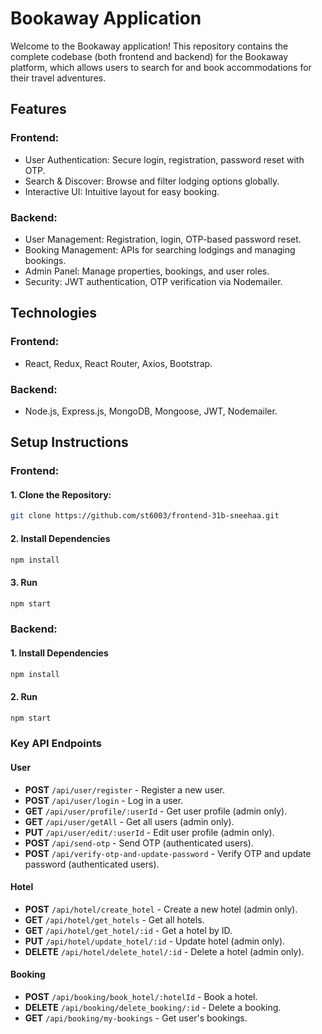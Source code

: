 # Bookaway Application
Welcome to the Bookaway application! This repository contains the complete codebase (both frontend and backend) for the Bookaway platform, which allows users to search for and book accommodations for their travel adventures.

## Features
### Frontend:
- User Authentication: Secure login, registration, password reset with OTP.
- Search & Discover: Browse and filter lodging options globally.
- Interactive UI: Intuitive layout for easy booking.

### Backend:
- User Management: Registration, login, OTP-based password reset.
- Booking Management: APIs for searching lodgings and managing bookings.
- Admin Panel: Manage properties, bookings, and user roles.
- Security: JWT authentication, OTP verification via Nodemailer.

## Technologies
### Frontend:
- React, Redux, React Router, Axios, Bootstrap.
### Backend:
- Node.js, Express.js, MongoDB, Mongoose, JWT, Nodemailer.

## Setup Instructions
### Frontend:
#### 1. Clone the Repository:
```bash
git clone https://github.com/st6003/frontend-31b-sneehaa.git
```
#### 2. Install Dependencies
```bash
npm install
```
#### 3. Run
```bash
npm start
```

### Backend:
#### 1. Install Dependencies
```bash
npm install
```
#### 2. Run
```bash
npm start
```

### Key API Endpoints
#### User
-  **POST** `/api/user/register` - Register a new user.
- **POST** `/api/user/login` - Log in a user.
- **GET** `/api/user/profile/:userId` - Get user profile (admin only).
- **GET** `/api/user/getAll` - Get all users (admin only).
- **PUT** `/api/user/edit/:userId` - Edit user profile (admin only).
- **POST** `/api/send-otp` - Send OTP (authenticated users).
- **POST** `/api/verify-otp-and-update-password` - Verify OTP and update password (authenticated users).

#### Hotel
- **POST** `/api/hotel/create_hotel` - Create a new hotel (admin only).
- **GET** `/api/hotel/get_hotels` - Get all hotels.
- **GET** `/api/hotel/get_hotel/:id` - Get a hotel by ID.
- **PUT** `/api/hotel/update_hotel/:id` - Update hotel (admin only).
- **DELETE** `/api/hotel/delete_hotel/:id` - Delete a hotel (admin only).

#### Booking
- **POST** `/api/booking/book_hotel/:hotelId` - Book a hotel.
- **DELETE** `/api/booking/delete_booking/:id` - Delete a booking.
- **GET** `/api/booking/my-bookings` - Get user's bookings.
